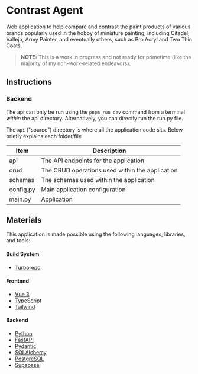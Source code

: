 # Contrast Agent

Web application to help compare and contrast the paint products of various brands popularly used in the hobby of miniature painting, including Citadel, Vallejo, Army Painter, and eventually others, such as Pro Acryl and Two Thin Coats.

> **NOTE:** This is a work in progress and not ready for primetime (like the majority of my non-work-related endeavors).

## Instructions

### Backend

The api can only be run using the `pnpm run dev` command from a terminal _within_ the api directory. Alternatively, you can directly run the run.py file.

The `api` ("source") directory is where all the application code sits. Below briefly explains each folder/file

| Item      | Description                                     |
| --------- | ----------------------------------------------- |
| api       | The API endpoints for the application           |
| crud      | The CRUD operations used within the application |
| schemas   | The schemas used within the application         |
| config.py | Main application configuration                  |
| main.py   | Application                                     |

## Materials

This application is made possible using the following languages, libraries, and tools:

#### Build System

- [Turborepo](https://turbo.build/repo/docs)

#### Frontend

- [Vue 3](https://vuejs.org)
- [TypeScript](https://www.typescriptlang.org/)
- [Tailwind](https://tailwindcss.com)

#### Backend

- [Python](https://www.python.org)
- [FastAPI](https://fastapi.tiangolo.com)
- [Pydantic](https://docs.pydantic.dev)
- [SQLAlchemy](https://www.sqlalchemy.org)
- [PostgreSQL](https://www.postgresql.org)
- [Supabase](https://supabase.com/)
